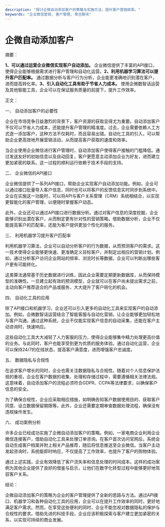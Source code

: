 ```yaml
---
description: "探讨企微自动添加客户的策略与实施方法，提升客户营销效率。"
keywords: "企业微信营销, 客户管理, 聚合聊天"
---
```

# 企微自动添加客户

摘要：

**1、可以通过运营企业微信实现客户自动添加。** 企业微信提供了丰富的API接口，使得企业能够根据需求进行客户管理和自动化运营。**2、利用机器学习算法可以提升客户匹配率。** 通过数据分析与客户行为分析，企业能更准确地识别潜在客户，进而提高转化率。**3、引入自动化工具有助于节省人力成本。** 使用企微数智话运营及其他智能工具，企业可以在保证服务质量的前提下，提升工作效率。

正文：

一、 自动添加客户的必要性

企业在市场竞争日益激烈的背景下，客户资源的获取显得尤为重要。自动添加客户不仅可以节省人力成本，还能提升客户管理的精准度。过去，企业需要依赖人工方式逐一添加客户，这种方法不仅耗时，而且容易出错。自动化工具的引入，可以帮助企业更高效地开展营销活动，从而提高客户获取的速度和效率。

当企业使用企业微信进行客户管理时，自动添加客户使得客户接触的门槛降低。通过发送友好的初始信息以及自动回复，客户更愿意主动添加企业为好友，进而建立更加紧密的联系。这一过程的顺利运行依赖于技术手段的支持。

二、 企业微信的API接口

企业微信提供了一系列API接口，帮助企业实现客户自动添加功能。例如，企业可以通过接口批量导入客户信息，同时也可以将客户的反馈信息实时同步到系统中。企业在实施这一功能时，可以将API与客户关系管理（CRM）系统相结合，以实现更智能化的客户管理，以便随时掌握客户动态。

此外，企业还可以通过API接口进行数据分析。通过对客户信息的深度挖掘，企业能够识别出潜在客户，从而制定更有针对性的营销策略。借助数据分析，企业不仅能提高客户的匹配率，还能为客户提供更加个性化的服务。

三、 利用机器学习提升客户匹配率

利用机器学习算法，企业可以自动分析客户的行为数据，从而预测客户的需求。这一技术使得企业能够更快速、更准确定义目标客户，并制定出相应的营销计划。例如，通过分析客户访问企业网站的频率、浏览时长等数据，企业可以判断出哪些客户更有可能转化。

这类算法通常基于历史数据进行训练，因此企业需要定期更新数据库，从而保持模型的准确性。一旦建立起有效的预测模型，企业就可以在客户尚未提出需求之前，主动向客户推荐适合的产品或服务，大大提升了客户转化的机会。

四、 自动化工具的应用

除了API接口和机器学习，企业还可以引入更多的自动化工具来实现客户的自动添加。例如，企微数智话运营结合了智能客服与自动化营销，让企业能够更加轻松地与客户沟通。通过这种系统，企业不仅能实现客户信息的自动采集，还能在客户主动咨询时，快速响应。

这些自动化工具大大减轻了人力客服的压力，使得企业能够集中精力处理更高价值的业务。与此同时，客户也能享受到更为优质的服务体验。通过自动化运营，企业可以保持24/7的在线状态，提高客户满意度，进而增强客户忠诚度。

五、 数据隐私与合规性

在追求客户增长的同时，企业也需关注数据隐私与合规性。随着对个人信息保护法规的重视，企业在客户数据的收集、处理和存储过程中，需要遵循相关法律法规。这意味着，自动添加客户的流程必须符合GDPR、CCPA等法律要求，以确保客户信息的安全。

为了确保合规性，企业应采取相应措施，如明确告知客户数据使用目的、获取客户同意、设立数据保留期限等。此外，企业还需要定期审查数据处理流程，确保没有违规操作发生。

六、 成功案例分析

许多企业已经成功实施了企微自动添加客户的策略。例如，一家电商企业利用企业微信连接客户，借助自动化工具来处理订单咨询。在客户首次访问官网后，系统会自动生成客户档案并附上相关产品推荐，随后将信息推送至企业微信。当客户主动发起咨询时，系统能即时响应，不仅提高了工作效率，也提升了客户的购物体验。

通过上述实践，企业有效降低了客户流失率和信息处理的时间成本。这样的成功案例为其他企业提供了良好的借鉴与启示，让他们在数字化转型过程中能够更好地驾驭客户关系。

结论：

企微自动添加客户的策略为企业的客户管理提供了全新的思路与方法。通过API接口、机器学习和各种自动化工具的应用，企业可以在提升工作效率的同时，更好地满足客户需求。然而，在享受这些便利的同时，企业不能忽视对数据隐私的保护与合规性的要求。借助先进的科技手段，企业应该积极探索与客户建立更加紧密的关系，以实现可持续的商业发展。
